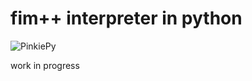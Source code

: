 # fim++ interpreter in python
![PinkiePy](https://user-images.githubusercontent.com/92433826/187067728-fe30eea0-b4e9-4f48-8c8a-3e94be6b4303.png)


work in progress

